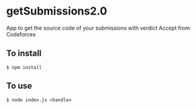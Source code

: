 # getSubmissions2.0
App to get the source code of your submissions with verdict Accept from Codeforces

## To install
```
$ npm install
```

## To use
```
$ node index.js <handle>
```
